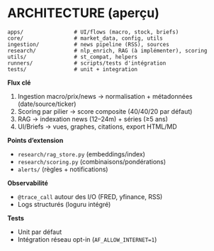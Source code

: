 # ARCHITECTURE (aperçu)

```
apps/                # UI/flows (macro, stock, briefs)
core/                # market_data, config, utils
ingestion/           # news pipeline (RSS), sources
research/            # nlp_enrich, RAG (à implémenter), scoring
utils/               # st_compat, helpers
runners/             # scripts/tests d'intégration
tests/               # unit + integration
```

**Flux clé**
1. Ingestion macro/prix/news → normalisation + métadonnées (date/source/ticker)
2. Scoring par pilier → score composite (40/40/20 par défaut)
3. RAG → indexation news (12–24m) + séries (≥5 ans)
4. UI/Briefs → vues, graphes, citations, export HTML/MD

**Points d’extension**
- `research/rag_store.py` (embeddings/index)
- `research/scoring.py` (combinaisons/pondérations)
- `alerts/` (règles + notifications)

**Observabilité**
- `@trace_call` autour des I/O (FRED, yfinance, RSS)
- Logs structurés (loguru intégré)

**Tests**
- Unit par défaut
- Intégration réseau opt-in (`AF_ALLOW_INTERNET=1`)

